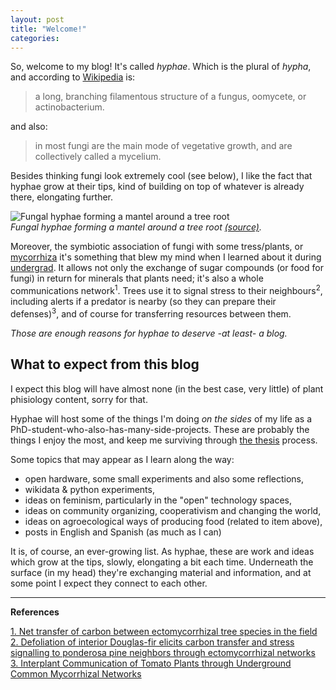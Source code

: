 ```yaml
---
layout: post
title: "Welcome!"
categories:
---
```


So, welcome to my blog! It's called *hyphae*. Which is the plural of *hypha*, and according to [Wikipedia](https://en.wikipedia.org/wiki/Hypha) is:

> a long, branching filamentous structure of a fungus, oomycete, or actinobacterium.

and also:

>in most fungi are the main mode of vegetative growth, and are collectively called a mycelium.

Besides thinking fungi look extremely cool (see below), I like the fact that hyphae grow at their tips, kind of building on top of whatever is already there, elongating further.   

![Fungal hyphae forming a mantel around a tree root](https://www.microscopemaster.com/images/mykoweb_fungalhyphae.jpg)    
*Fungal hyphae forming a mantel around a tree root [(source)](https://www.microscopemaster.com/hyphae.html).*

Moreover, the symbiotic association of fungi with some tress/plants, or [mycorrhiza](https://en.wikipedia.org/wiki/Mycorrhiza) it's something that blew my mind when I learned about it during [undergrad](https://www.agro.uba.ar/carreras/ambientales). It allows not only the exchange of sugar compounds (or food for fungi) in return for minerals that plants need; it's also a whole communications network<sup>1</sup>. Trees use it to signal stress to their neighbours<sup>2</sup>, including alerts if a predator is nearby (so they can prepare their defenses)<sup>3</sup>, and of course for transferring resources between them.

*Those are enough reasons for hyphae to deserve -at least- a blog.*


## What to expect from this blog
I expect this blog will have almost none (in the best case, very little) of plant phisiology content, sorry for that.

Hyphae will host some of the things I'm doing *on the sides* of my life as a PhD-student-who-also-has-many-side-projects. These are probably the things I enjoy the most, and keep me surviving through [the thesis](github.com/thessaly/phd) process.

Some topics that may appear as I learn along the way:

- open hardware, some small experiments and also some reflections,
- wikidata & python experiments,
- ideas on feminism, particularly in the "open" technology spaces,
- ideas on community organizing, cooperativism and changing the world,
- ideas on agroecological ways of producing food (related to item above), 
- posts in English and Spanish (as much as I can)

It is, of course, an ever-growing list. As hyphae, these are work and ideas which grow at the tips, slowly, elongating a bit each time. Underneath the surface (in my head) they're exchanging material and information, and at some point I expect they connect to each other.


***
**References**    

[1. Net transfer of carbon between ectomycorrhizal tree species in the field](https://www.nature.com/articles/41557)    
[2. Defoliation of interior Douglas-fir elicits carbon transfer and stress signalling to ponderosa pine neighbors through ectomycorrhizal networks](https://www.nature.com/articles/srep08495)    
[3. Interplant Communication of Tomato Plants through Underground Common Mycorrhizal Networks](https://journals.plos.org/plosone/article?id=10.1371/journal.pone.0013324)
